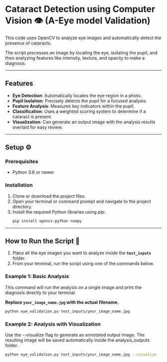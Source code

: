 # Cataract Detection using Computer Vision 👁️ (A-Eye model Validation)

This code uses OpenCV to analyze eye images and automatically detect the presence of cataracts.

The script processes an image by locating the eye, isolating the pupil, and then analyzing features like intensity, texture, and opacity to make a diagnosis.

---
## Features
* **Eye Detection**: Automatically locates the eye region in a photo.
* **Pupil Isolation**: Precisely detects the pupil for a focused analysis.
* **Feature Analysis**: Measures key indicators within the pupil.
* **Classification**: Uses a weighted scoring system to determine if a cataract is present.
* **Visualization**: Can generate an output image with the analysis results overlaid for easy review.

---
## Setup ⚙️

### Prerequisites
* Python 3.6 or newer

### Installation
1.  Clone or download the project files.
2.  Open your terminal or command prompt and navigate to the project directory.
3.  Install the required Python libraries using pip:
    ```bash
    pip install opencv-python numpy
    ```

---
## How to Run the Script 🚀

1.  Place all the eye images you want to analyze inside the **`test_inputs`** folder.
2.  From your terminal, run the script using one of the commands below.

### Example 1: Basic Analysis
This command will run the analysis on a single image and print the diagnosis directly to your terminal.

**Replace `your_image_name.jpg` with the actual filename.**

```bash
python eye_validation.py test_inputs/your_image_name.jpg
```

### Example 2: Analysis with Visualization
Use the --visualize flag to generate an annotated output image. The resulting image will be saved automatically inside the analysis_outputs folder.

```bash
python eye_validation.py test_inputs/your_image_name.jpg --visualize
```